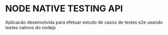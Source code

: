 # NODE NATIVE TESTING API

Aplicacão desenvolvida para efetuar estudo de casos de testes e2e usando testes nativos do nodejs